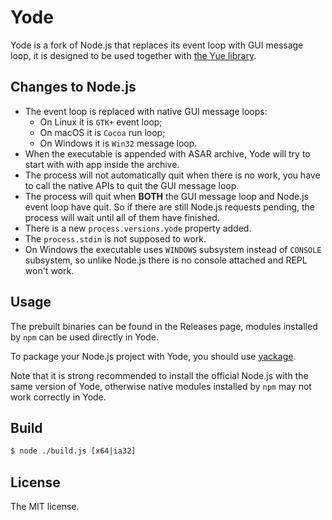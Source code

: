 # Yode

Yode is a fork of Node.js that replaces its event loop with GUI message loop,
it is designed to be used together with [the Yue library](http://libyue.com).

## Changes to Node.js

* The event loop is replaced with native GUI message loops:
  * On Linux it is `GTK+` event loop;
  * On macOS it is `Cocoa` run loop;
  * On Windows it is `Win32` message loop.
* When the executable is appended with ASAR archive, Yode will try to start with
  with app inside the archive.
* The process will not automatically quit when there is no work, you have to
  call the native APIs to quit the GUI message loop.
* The process will quit when **BOTH** the GUI message loop and Node.js event
  loop have quit. So if there are still Node.js requests pending, the process
  will wait until all of them have finished.
* There is a new `process.versions.yode` property added.
* The `process.stdin` is not supposed to work.
* On Windows the executable uses `WINDOWS` subsystem instead of `CONSOLE`
  subsystem, so unlike Node.js there is no console attached and REPL won't
  work.

## Usage

The prebuilt binaries can be found in the Releases page, modules installed by
`npm` can be used directly in Yode.

To package your Node.js project with Yode, you should use [yackage][yackage].

Note that it is strong recommended to install the official Node.js with the
same version of Yode, otherwise native modules installed by `npm` may not work
correctly in Yode.

## Build

```bash
$ node ./build.js [x64|ia32]
```

## License

The MIT license.

[yackage]: https://github.com/yue/yackage
